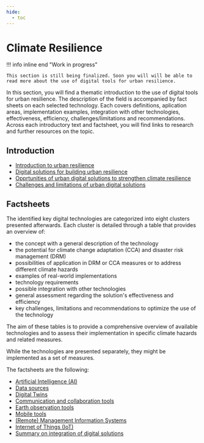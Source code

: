 ```yaml
---
hide:
  - toc
---
```


# Climate Resilience

!!! info inline end "Work in progress"

    This section is still being finalized. Soon you will will be able to read more about the use of digital tools for urban resilience. 

In this section, you will find a thematic introduction to the use of digital tools for urban resilience. The description of the field is accompanied by fact sheets on each selected technology. Each covers definitions, aplication areas, implementation examples, integration with other technologies, effectiveness, efficiency, challenges/limitations and recommendations. Across each introductory text and factsheet, you will find links to research and further resources on the topic.

## Introduction

- [Introduction to urban resilience](Introduction/intro.md)
- [Digital solutions for building urban resilience](Introduction/solutions-resilience.md)
- [Opprtunities of urban digital solutions to strengthen climate resilience](Introduction/opportunities.md)
- [Challenges and limitations of urban digital solutions](Introduction/challenges.md)

## Factsheets

The identified key digital technologies are categorized into eight clusters presented afterwards. Each cluster is detailed through a table that provides an overview of: 

- the concept with a general description of the technology
- the potential for climate change adaptation (CCA) and disaster risk management (DRM)
- possibilities of application in DRM or CCA measures or to address different climate hazards
- examples of real-world implementations
- technology requirements
- possible integration with other technologies
- general assessment regarding the solution's effectiveness and efficiency
- key challenges, limitations and recommendations to optimize the use of the technology

The aim of these tables is to provide a comprehensive overview of available technologies and to assess their implementation in specific climate hazards and related measures. 

While the technologies are presented separately, they might be implemented as a set of measures. 

The factsheets are the following:

- [Artificial Intelligence (AI)](fact-sheets-cres/ai.md)
- [Data sources](fact-sheets-cres/data-sources.md)
- [Digital Twins](fact-sheets-cres/digital-twins.md)
- [Communication and collaboration tools](fact-sheets-cres/communication.md)
- [Earth observation tools](fact-sheets-cres/eot.md)
- [Mobile tools](fact-sheets-cres/mobile-tools.md)
- [(Remote) Management Information Systems](fact-sheets-cres/rmis-cres.md)
- [Internet of Things (IoT)](fact-sheets-cres/iot.md)
- [Summary on integration of digital solutions](fact-sheets-cres/integration.md)

